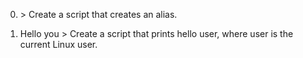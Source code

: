 0. <o> > Create a script that creates an alias.

1. Hello you > Create a script that prints hello user, where user is the current Linux user.


